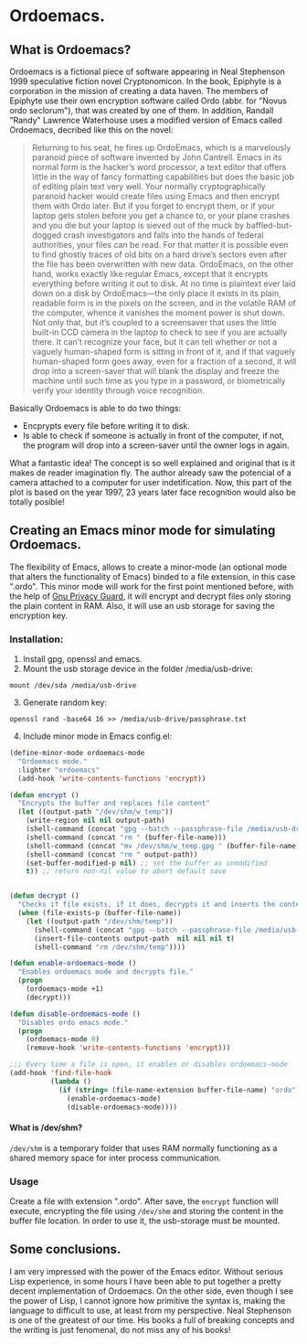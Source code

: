# Ordoemacs.
## What is Ordoemacs?
Ordoemacs is a fictional piece of software appearing in Neal Stephenson 1999 speculative fiction novel Cryptonomicon. In the book, Epiphyte is a corporation in the mission of creating a data haven. The members of Epiphyte use their own encryption software called Ordo (abbr. for "Novus ordo seclorum"), that was created by one of them. In addition, Randall "Randy" Lawrence Waterhouse uses a modified version of Emacs called Ordoemacs, decribed like this on the novel:
> Returning to his seat, he fires up OrdoEmacs, which is a marvelously paranoid piece of software invented by John Cantrell. Emacs in its normal form is the hacker’s word processor, a text editor that offers little in the way of fancy formatting capabilities but does the basic job of editing plain text very well. Your normally cryptographically paranoid hacker would create files using Emacs and then encrypt them with Ordo later. But if you forget to encrypt them, or if your laptop gets stolen before you get a chance to, or your plane crashes and you die but your laptop is sieved out of the muck by baffled-but-dogged crash investigators and falls into the hands of federal authorities, your files can be read. For that matter it is possible even to find ghostly traces of old bits on a hard drive’s sectors even after the file has been overwritten with new data.
> OrdoEmacs, on the other hand, works exactly like regular Emacs, except that it encrypts everything before writing it out to disk. At no time is plaintext ever laid down on a disk by OrdoEmacs—the only place it exists in its plain, readable form is in the pixels on the screen, and in the volatile RAM of the computer, whence it vanishes the moment power is shut down. Not only that, but it’s coupled to a screensaver that uses the little built-in CCD camera in the laptop to check to see if you are actually there. It can’t recognize your face, but it can tell whether or not a vaguely human-shaped form is sitting in front of it, and if that vaguely human-shaped form goes away, even for a fraction of a second, it will drop into a screen-saver that will blank the display and freeze the machine until such time as you type in a password, or biometrically verify your identity through voice recognition.

Basically Ordoemacs is able to do two things:
* Encprypts every file before writing it to disk.
* Is able to check if someone is actually in front of the computer, if not, the program will drop into a screen-saver until the owner logs in again.

What a fantastic idea! The concept is so well explained and original that is it makes de reader imagination fly. The author already saw the potencial of a camera attached to a computer for user indetification. Now, this part of the plot is based on the year 1997, 23 years later face recognition would also be totally posible!
## Creating an Emacs minor mode for simulating Ordoemacs.
The flexibility of Emacs, allows to create a minor-mode (an optional mode that alters the functionality of Emacs) binded to a file extension, in this case ".ordo".
This minor mode will work for the first point mentioned before, with the help of [Gnu Privacy Guard](https://gnupg.org/), it will encrypt and decrypt files only storing the plain content in RAM. Also, it will use an usb storage for saving the encryption key.
### Installation:
1. Install gpg, openssl and emacs.
2. Mount the usb storage device in the folder /media/usb-drive:
```
mount /dev/sda /media/usb-drive
```
3. Generate random key:
```
openssl rand -base64 16 >> /media/usb-drive/passphrase.txt
```
4. Include minor mode in Emacs config.el:
```lisp
(define-minor-mode ordoemacs-mode
  "Ordoemacs mode."
  :lighter "ordoemacs"
  (add-hook 'write-contents-functions 'encrypt))

(defun encrypt ()
  "Encrypts the buffer and replaces file content"
  (let ((output-path "/dev/shm/w_temp"))
    (write-region nil nil output-path)
    (shell-command (concat "gpg --batch --passphrase-file /media/usb-drive/passphrase.txt -c " output-path))
    (shell-command (concat "rm " (buffer-file-name)))
    (shell-command (concat "mv /dev/shm/w_temp.gpg " (buffer-file-name)))
    (shell-command (concat "rm " output-path))
    (set-buffer-modified-p nil) ;; set the buffer as unmodified
    t)) ;; return non-nil value to abort default save


(defun decrypt ()
  "Checks if file exists, if it does, decrypts it and inserts the content to the buffer."
  (when (file-exists-p (buffer-file-name))
    (let ((output-path "/dev/shm/temp"))
      (shell-command (concat "gpg --batch --passphrase-file /media/usb-drive/passphrase.txt -o " output-path " " (buffer-file-name)))
      (insert-file-contents output-path  nil nil nil t)
      (shell-command "rm /dev/shm/temp"))))

(defun enable-ordoemacs-mode ()
  "Enables ordoemacs mode and decrypts file."
  (progn
    (ordoemacs-mode +1)
    (decrypt)))

(defun disable-ordoemacs-mode ()
  "Disables ordo emacs mode."
  (progn
    (ordoemacs-mode 0)
    (remove-hook 'write-contents-functions 'encrypt)))

;;; Every time a file is open, it enables or disables ordoemacs-mode
(add-hook 'find-file-hook
          (lambda ()
            (if (string= (file-name-extension buffer-file-name) "ordo")
              (enable-ordoemacs-mode)
              (disable-ordoemacs-mode))))
```
#### What is /dev/shm?
`/dev/shm` is a temporary folder that uses RAM normally functioning as a shared memory space for inter process communication.
### Usage
Create a file with extension ".ordo". After save, the `encrypt`  function will execute, encrypting the file using `/dev/shm` and storing the content in the buffer file location. In order to use it, the usb-storage must be mounted.
## Some conclusions.
I am very impressed with the power of the Emacs editor. Without serious Lisp experience, in some hours I have been able to put together a pretty decent implementation of Ordoemacs.
On the other side, even though I see the power of Lisp, I cannot ignore how primitive the syntax is, making the language to difficult to use, at least from my perspective.
Neal Stephenson is one of the greatest of our time. His books a full of breaking concepts and the writing is just fenomenal, do not miss any of his books!

